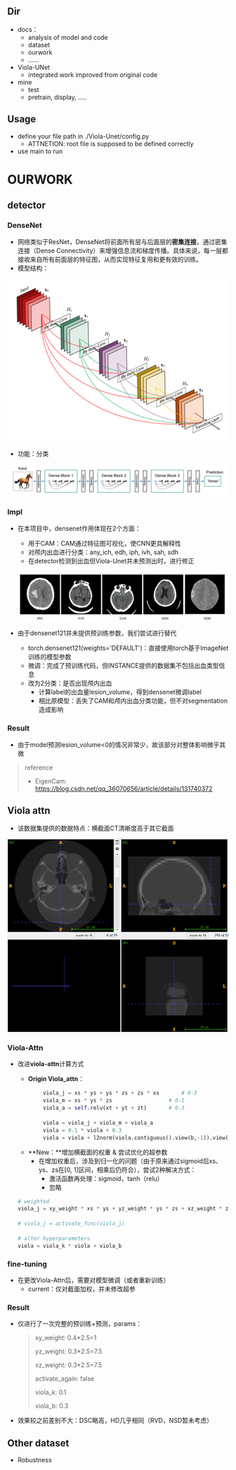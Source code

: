 ## Dir

* docs：
  * analysis of model and code
  * dataset
  * ourwork
  * ......
* Viola-UNet
  * integrated work improved from original code
* mine
  * test
  * pretrain, display, .....



## Usage

* define your file path in ./Viola-Unet/config.py
  * ATTNETION: root file is supposed to be defined correctly
* use main to run



# OURWORK

## detector

### DenseNet

* 网络类似于ResNet，DenseNet将前面所有层与后面层的**密集连接**，通过密集连接（Dense Connectivity）来增强信息流和梯度传播。具体来说，每一层都接收来自所有前面层的特征图，从而实现特征复用和更有效的训练。
* 模型结构：

![image-20240530145719741](./assets/image-20240530145719741.png)

* 功能：分类

![image-20240530150504326](./assets/image-20240530150504326.png)

### Impl

* 在本项目中，densenet作用体现在2个方面：
  * 用于CAM：CAM通过特征图可视化，使CNN更具解释性
  * 对颅内出血进行分类：any_ich, edh, iph, ivh, sah, sdh
  * 在detector检测到出血但Viola-Unet并未预测出时，进行修正
  
  ![image-20240530153412558](./assets/image-20240530153412558.png)
  
* 由于densenet121并未提供预训练参数，我们尝试进行替代

  * torch.densenet121(weights='DEFAULT')：直接使用torch基于ImageNet训练的模型参数
  * 微调：完成了预训练代码，但INSTANCE提供的数据集不包括出血类型信息
  * 改为2分类：是否出现颅内出血
    * 计算label的出血量lesion_volume，得到densenet微调label
    * 相比原模型：丢失了CAM和颅内出血分类功能，但不对segmentation造成影响

### Result

* 由于model预测lesion_volume<0的情况非常少，故该部分对整体影响微乎其微


> reference
>
> * EigenCam: https://blog.csdn.net/qq_36070656/article/details/131740372



## Viola attn

* 该数据集提供的数据特点：横截面CT清晰度高于其它截面

<img src="./assets/image-20240530161155491.png" alt="image-20240530161155491" style="zoom:80%;" />

### Viola-Attn

* 改进**viola-attn**计算方式

  * **Origin Viola_attn**：

  ```python
          viola_j = xs * ys + ys * zs + zs * xs       # 0-3
          viola_m = xs * ys * zs                  # 0-1  
          viola_a = self.relu(xt + yt + zt)       # 0-3
  
          viola = viola_j + viola_m + viola_a
          viola = 0.1 * viola + 0.3 
          viola = viola + l2norm(viola.contiguous().view(b,-1)).view(b,c,h,w,d)  
  ```

  * **New：**增加横截面的权重 & 尝试优化的超参数
    * 在增加权重后，涉及到归一化的问题（由于原来通过sigmoid后xs、ys、zs在[0, 1]区间，相乘后仍符合），尝试2种解决方式：
      * 激活函数再处理：sigmoid，tanh（relu）
      * 忽略

  ```python
  # weighted 
  viola_j = xy_weight * xs * ys + yz_weight * ys * zs + xz_weight * zs * xs
  
  # viola_j = activate_func(viola_j)
          
  # alter hyperparameters
  viola = viola_k * viola + viola_b
  ```

### fine-tuning

* 在更改Viola-Attn后，需要对模型微调（或者重新训练）
  * current：仅对截面加权，并未修改超参

### Result

* 仅进行了一次完整的预训练+预测，params：

  > xy_weight: 0.4*2.5=1
  >
  > yz_weight: 0.3*2.5=7.5
  >
  > xz_weight: 0.3*2.5=7.5
  >
  > activate_again: false
  >
  > viola_k: 0.1
  >
  > viola_b: 0.3

* 效果较之前差别不大：DSC略高，HD几乎相同（RVD，NSD暂未考虑）

## Other dataset

* Robustness



